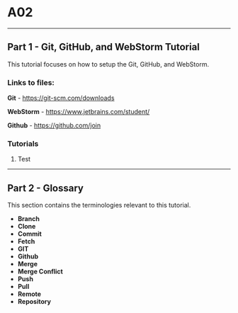 # A02
---
## Part 1 - Git, GitHub, and WebStorm Tutorial

This tutorial focuses on how to setup the Git, GitHub, and WebStorm.

### Links to files:

**Git** - https://git-scm.com/downloads

**WebStorm** - https://www.jetbrains.com/student/

**Github** - https://github.com/join

### Tutorials
1. Test
---
## Part 2 - Glossary
This section contains the terminologies relevant to this tutorial.

- **Branch**  
- **Clone**  
- **Commit**  
- **Fetch**  
- **GIT**  
- **Github**  
- **Merge**  
- **Merge Conflict**  
- **Push**  
- **Pull**  
- **Remote**  
- **Repository**  
